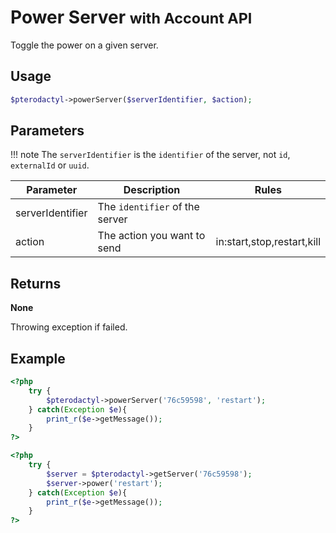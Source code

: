 # Power Server <small>with Account API</small>
Toggle the power on a given server.

## Usage
``` php
$pterodactyl->powerServer($serverIdentifier, $action);
```

## Parameters

!!! note
    The `serverIdentifier` is the `identifier` of the server, not `id`, `externalId` or `uuid`.

| Parameter | Description | Rules |
| - | - | - |
| serverIdentifier | The `identifier` of the server | |
| action | The action you want to send | in:start,stop,restart,kill |

## Returns
**None**

Throwing exception if failed.

## Example

``` php
<?php
	try {
		$pterodactyl->powerServer('76c59598', 'restart');
	} catch(Exception $e){
		print_r($e->getMessage());
	}
?>
```

``` php
<?php
	try {
		$server = $pterodactyl->getServer('76c59598');
		$server->power('restart');
	} catch(Exception $e){
		print_r($e->getMessage());
	}
?>
```